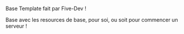 Base Template fait par Five-Dev !

Base avec les resources de base, pour soi, ou soit pour commencer un serveur !

